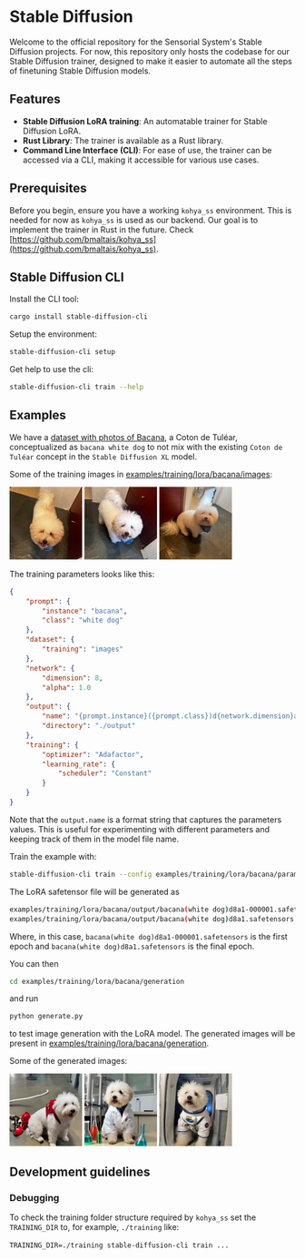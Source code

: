 # Stable Diffusion

Welcome to the official repository for the Sensorial System's Stable Diffusion projects. For now, this repository only hosts the codebase for our Stable Diffusion trainer, designed to make it easier to automate all the steps of finetuning Stable Diffusion models.

## Features

- **Stable Diffusion LoRA training**: An automatable trainer for Stable Diffusion LoRA.
- **Rust Library**: The trainer is available as a Rust library.
- **Command Line Interface (CLI)**: For ease of use, the trainer can be accessed via a CLI, making it accessible for various use cases.

## Prerequisites

Before you begin, ensure you have a working `kohya_ss` environment. This is needed for now as `kohya_ss` is used as our backend. Our goal is to implement the trainer in Rust in the future.
Check [https://github.com/bmaltais/kohya_ss](https://github.com/bmaltais/kohya_ss).

## Stable Diffusion CLI

Install the CLI tool:
```bash
cargo install stable-diffusion-cli
```

Setup the environment:
```bash
stable-diffusion-cli setup
```

Get help to use the cli:
```bash
stable-diffusion-cli train --help
```

## Examples

We have a [dataset with photos of Bacana](examples/training/lora/bacana/images), a Coton de Tuléar, conceptualized as `bacana white dog` to not mix with the existing `Coton de Tuléar` concept in the `Stable Diffusion XL` model.

Some of the training images in [examples/training/lora/bacana/images](examples/training/lora/bacana/images):
<p>
<img src="examples/training/lora/bacana/images/IMG_5175.PNG" width="128">
<img src="examples/training/lora/bacana/images/IMG_5176.PNG" width="128">
<img src="examples/training/lora/bacana/images/IMG_5180.PNG" width="128">
</p>

The training parameters looks like this:

```json
{
    "prompt": {
        "instance": "bacana",
        "class": "white dog"
    },
    "dataset": {
        "training": "images"
    },
    "network": {
        "dimension": 8,
        "alpha": 1.0
    },
    "output": {
        "name": "{prompt.instance}({prompt.class})d{network.dimension}a{network.alpha}",
        "directory": "./output"
    },
    "training": {
        "optimizer": "Adafactor",
        "learning_rate": {
            "scheduler": "Constant"
        }    
    }
}
```

Note that the `output.name` is a format string that captures the parameters values. This is useful for experimenting with different parameters and keeping track of them in the model file name.

Train the example with:
```bash
stable-diffusion-cli train --config examples/training/lora/bacana/parameters.json
```

The LoRA safetensor file will be generated as
```bash
examples/training/lora/bacana/output/bacana(white dog)d8a1-000001.safetensors
examples/training/lora/bacana/output/bacana(white dog)d8a1.safetensors
```

Where, in this case, `bacana(white dog)d8a1-000001.safetensors` is the first epoch and `bacana(white dog)d8a1.safetensors` is the final epoch.

You can then
```bash
cd examples/training/lora/bacana/generation
```
and run
```bash
python generate.py
```
to test image generation with the LoRA model. The generated images will be present in [examples/training/lora/bacana/generation](examples/training/lora/bacana/generation).

Some of the generated images:
<p>
<img src="examples/training/lora/bacana/generation/bacana as a fireman.png" width="128" />
<img src="examples/training/lora/bacana/generation/bacana as a scientist.png" width="128" />
<img src="examples/training/lora/bacana/generation/bacana as an astronaut.png" width="128" />
</p>

## Development guidelines

### Debugging

To check the training folder structure required by `kohya_ss` set the `TRAINING_DIR` to, for example, `./training` like:

`TRAINING_DIR=./training stable-diffusion-cli train ...`